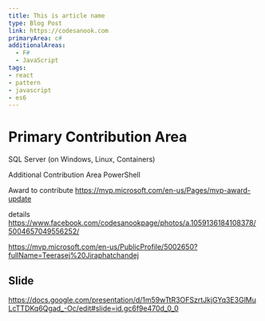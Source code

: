 ```yaml
---
title: This is article name
type: Blog Post
link: https://codesanook.com
primaryArea: c#
additionalAreas: 
  - F# 
  - JavaScript
tags:	
- react
- pattern
- javascript
- es6
---
```


# Primary Contribution Area
  SQL Server (on Windows, Linux, Containers)

Additional Contribution Area
  PowerShell

Award to contribute 
https://mvp.microsoft.com/en-us/Pages/mvp-award-update

details
https://www.facebook.com/codesanookpage/photos/a.1059136184108378/5004657049556252/

https://mvp.microsoft.com/en-us/PublicProfile/5002650?fullName=Teerasej%20Jiraphatchandej

## Slide
https://docs.google.com/presentation/d/1m59wTtR3OFSzrtJkjGYq3E3GlMuLcTTDKq6Qgad_-Oc/edit#slide=id.gc6f9e470d_0_0
